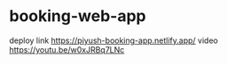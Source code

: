 # booking-web-app
deploy link https://piyush-booking-app.netlify.app/
video https://youtu.be/w0xJRBq7LNc
